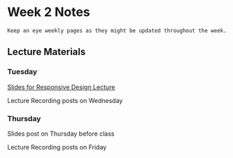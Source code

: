 Week 2 Notes
============================

```{note}
Keep an eye weekly pages as they might be updated throughout the week.
```

## Lecture Materials


### Tuesday

<a href="../resources/10_04_22-responsive_design.pdf" >Slides for Responsive Design Lecture</a>

Lecture Recording posts on Wednesday

### Thursday

Slides post on Thursday before class

Lecture Recording posts on Friday
